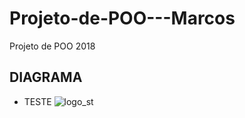 # Projeto-de-POO---Marcos
Projeto de POO 2018
## DIAGRAMA
- TESTE
![logo_st](https://user-images.githubusercontent.com/44373296/52663902-e6c0cd00-2eee-11e9-80e3-16bd4ce3761a.png)
